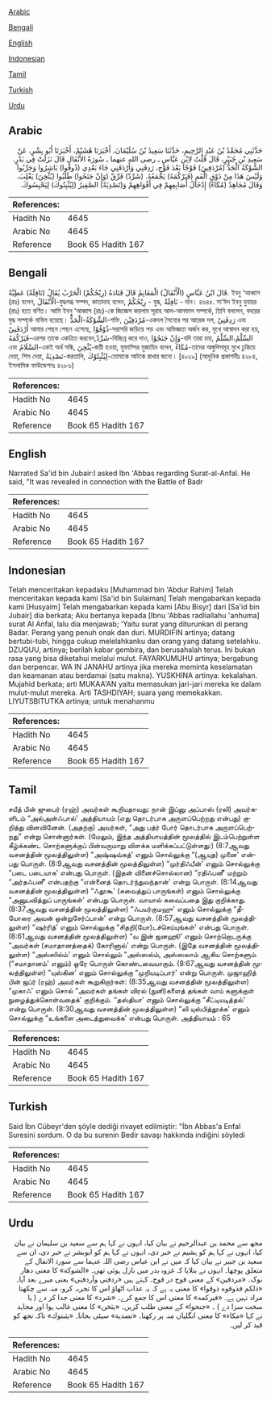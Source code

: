 [Arabic](#arabic)

[Bengali](#bengali)

[English](#english)

[Indonesian](#indonesian)

[Tamil](#tamil)

[Turkish](#turkish)

[Urdu](#urdu)

## Arabic


<div dir="rtl" lang="ar" style={{fontSize:'larger',backgroundColor:'#f8f9fa',padding:20}}>
حَدَّثَنِي مُحَمَّدُ بْنُ عَبْدِ الرَّحِيمِ، حَدَّثَنَا سَعِيدُ بْنُ سُلَيْمَانَ، أَخْبَرَنَا هُشَيْمٌ، أَخْبَرَنَا أَبُو بِشْرٍ، عَنْ سَعِيدِ بْنِ جُبَيْرٍ، قَالَ قُلْتُ لاِبْنِ عَبَّاسٍ ـ رضى الله عنهما ـ سُورَةُ الأَنْفَالِ قَالَ نَزَلَتْ فِي بَدْرٍ‏.‏ الشَّوْكَةُ الْحَدُّ ‏(‏مُرْدَفِينَ‏)‏ فَوْجًا بَعْدَ فَوْجٍ، رَدِفَنِي وَأَرْدَفَنِي جَاءَ بَعْدِي ‏(‏ذُوقُوا‏)‏ بَاشِرُوا وَجَرِّبُوا وَلَيْسَ هَذَا مِنْ ذَوْقِ الْفَمِ ‏(‏فَيَرْكُمَهُ‏)‏ يَجْمَعُهُ‏.‏ ‏(‏شَرِّدْ‏)‏ فَرِّقْ ‏(‏وَإِنْ جَنَحُوا‏)‏ طَلَبُوا ‏(‏يُثْخِنَ‏)‏ يَغْلِبَ‏.‏ وَقَالَ مُجَاهِدٌ ‏(‏مُكَاءً‏)‏ إِدْخَالُ أَصَابِعِهِمْ فِي أَفْوَاهِهِمْ وَ‏(‏تَصْدِيَةً‏)‏ الصَّفِيرُ ‏(‏لِيُثْبِتُوكَ‏)‏ لِيَحْبِسُوكَ‏.‏
</div>
<div style={{backgroundColor:'#f8f9fa',padding:20, marginBottom: 10}}><table> <thead> <tr> <th>References:</th> <th></th> </tr> </thead> <tbody><tr><td>Hadith No</td><td>4645</td></tr><tr><td>Arabic No</td><td>4645</td></tr><tr><td>Reference</td><td>Book 65 Hadith 167</td></tr></tbody></table></div>

## Bengali


<div dir="ltr" lang="bn" style={{fontSize:'larger',backgroundColor:'#f8f9fa',padding:20}}>
قَالَ ابْنُ عَبَّاسٍ (الْأَنْفَالُ) الْمَغَانِمُ قَالَ قَتَادَةُ (رِيْحُكُمْ) الْحَرْبُ يُقَالُ (نَافِلَةٌ) عَطِيَّةٌ. ইবনু ‘আব্বাস (রাঃ) বলেন, الْأَنْفَالُ-যুদ্ধলব্ধ সম্পদ, কাতাদাহ বলেন, رِيْحُكُمْ - যুদ্ধ, نَافِلَةٌ - দান। ৪৬৪৫. সা‘ঈদ ইবনু যুবায়র (রাঃ) হতে বর্ণিত। আমি ইবনু ‘আব্বাস (রাঃ)-কে জিজ্ঞেস করলাম সূরাহ আল-আনফাল সম্পর্কে, তিনি বললেন, বদরের যুদ্ধ সম্পর্কে নাযিল হয়েছে। الشَّوْكَةُ-الْحَدُّ-শক্তি, مُرْدَفِيْنَ-একদল সৈন্যের পর আরেক দল, رَدِفَنِيْ এবং أَرْدَفَنِيْ আমার পেছন পেছন এসেছে, ذُوْقُوْا-সরাসরি জড়িয়ে পড় এবং অভিজ্ঞতা অর্জন কর, মুখে আস্বাদন করা হয়, فَيَرْكُمَهُ-এরপর তাকে একত্রিত করবেন,شَرِّدْ-বিচ্ছিন্ন করে দাও, وَإِنْ جَنَحُوْا-যদি তারা চায়, السِّلْمُ،السِّلْمُ এবং السَّلَامُ-একই অর্থ সন্ধি, يُثْخِنَ-জয়ী হওয়া, মুফাস্সির মুজাহিদ বলেন, مُكَاءً-তাদের অঙ্গুলিসমূহ মুখে ঢুকিয়ে দেয়া, শিস দেয়া, تَصْدِيَةً-করতালি, لِيُثْبِتُوْكَ-তোমাকে আটকে রাখার জন্যে। [৪০২৯] (আধুনিক প্রকাশনীঃ ৪২৮৪, ইসলামিক ফাউন্ডেশনঃ ৪২৮৬)
</div>
<div style={{backgroundColor:'#f8f9fa',padding:20, marginBottom: 10}}><table> <thead> <tr> <th>References:</th> <th></th> </tr> </thead> <tbody><tr><td>Hadith No</td><td>4645</td></tr><tr><td>Arabic No</td><td>4645</td></tr><tr><td>Reference</td><td>Book 65 Hadith 167</td></tr></tbody></table></div>

## English


<div dir="ltr" lang="en" style={{fontSize:'larger',backgroundColor:'#f8f9fa',padding:20}}>
Narrated Sa'id bin Jubair:I asked Ibn 'Abbas regarding Surat-al-Anfal. He said, "It was revealed in connection with the Battle of Badr
</div>
<div style={{backgroundColor:'#f8f9fa',padding:20, marginBottom: 10}}><table> <thead> <tr> <th>References:</th> <th></th> </tr> </thead> <tbody><tr><td>Hadith No</td><td>4645</td></tr><tr><td>Arabic No</td><td>4645</td></tr><tr><td>Reference</td><td>Book 65 Hadith 167</td></tr></tbody></table></div>

## Indonesian


<div dir="ltr" lang="id" style={{fontSize:'larger',backgroundColor:'#f8f9fa',padding:20}}>
Telah menceritakan kepadaku [Muhammad bin 'Abdur Rahim] Telah menceritakan kepada kami [Sa'id bin Sulaiman] Telah mengabarkan kepada kami [Husyaim] Telah mengabarkan kepada kami [Abu Bisyr] dari [Sa'id bin Jubair] dia berkata; Aku bertanya kepada [Ibnu 'Abbas radliallahu 'anhuma] surat Al Anfal, lalu dia menjawab; 'Yaitu surat yang diturunkan di perang Badar. Perang yang penuh onak dan duri. MURDIFIN artinya; datang bertubi-tubi, hingga cukup melelahkanku dan orang yang datang setelahku. DZUQUU, artinya; berilah kabar gembira, dan berusahalah terus. Ini bukan rasa yang bisa diketahui melalui mulut. FAYARKUMUHU artinya; bergabung dan berpencar. WA IN JANAHU artinya jika mereka meminta keselamatan dan keamanan atau berdamai (satu makna). YUSKHINA artinya: kekalahan. Mujahid berkata; arti MUKAA'AN yaitu memasukan jari-jari mereka ke dalam mulut-mulut mereka. Arti TASHDIYAH; suara yang memekakkan. LIYUTSBITUTKA artinya; untuk menahanmu
</div>
<div style={{backgroundColor:'#f8f9fa',padding:20, marginBottom: 10}}><table> <thead> <tr> <th>References:</th> <th></th> </tr> </thead> <tbody><tr><td>Hadith No</td><td>4645</td></tr><tr><td>Arabic No</td><td>4645</td></tr><tr><td>Reference</td><td>Book 65 Hadith 167</td></tr></tbody></table></div>

## Tamil


<div dir="ltr" lang="ta" style={{fontSize:'larger',backgroundColor:'#f8f9fa',padding:20}}>
சயீத் பின் ஜுபைர் (ரஹ்) அவர்கள் கூறியதாவது: நான் இப்னு அப்பாஸ் (ரலி) அவர்களிடம் “அல்அன்ஃபால்' அத்தியாயம் (எது தொடர்பாக அருளப்பெற்றது என்பது) குறித்து வினவினேன். (அதற்கு) அவர்கள், “அது பத்ர் போர் தொடர்பாக அருளப்பெற்றது” என்று சொன்னார்கள். (மேலும், இந்த அத்தியாயத்தின் மூலத்தில் இடம்பெற்றுள்ள கீழ்க்கண்ட சொற்களுக்குப் பின்வருமாறு விளக்க மளிக்கப்பட்டுள்ளது:) (8:7ஆவது வசனத்தின் மூலத்திலுள்ள) “அஷ்ஷவ்கத்' எனும் சொல்லுக்கு “(ஆயுத) முனை' என்பது பொருள். (8:9ஆவது வசனத்தின் மூலத்திலுள்ள) “முர்திஃபீன்' எனும் சொல்லுக்கு “படை படையாக' என்பது பொருள். (இதன் வினைச்சொல்லான) “ரதிஃபனீ' மற்றும் “அர்தஃபனீ' என்பதற்கு “என்னைத் தொடர்ந்துவந்தான்' என்று பொருள். (8:14ஆவது வசனத்தின் மூலத்திலுள்ள) “ஃதூகூ' (சுவைத்துப் பாருங்கள்) எனும் சொல்லுக்கு “அனுபவித்துப் பாருங்கள்' என்பது பொருள். வாயால் சுவைப்பதை இது குறிக்காது. (8:37ஆவது வசனத்தின் மூலத்திலுள்ள) “ஃபயர்குமஹு' எனும் சொல்லுக்கு “தீயோரை அவன் ஒன்றுசேர்ப்பான்' என்று பொருள். (8:57ஆவது வசனத்தின் மூலத்திலுள்ள) “ஷர்ரித்' எனும் சொல்லுக்கு “சிதறி(யோ)டச்செய்யுங்கள்' என்பது பொருள். (8:61ஆவது வசனத்தின் மூலத்திலுள்ள) “வ இன் ஜனஹூ' எனும் சொற்றொடருக்கு “அவர்கள் (சமாதானத்தைக்) கோரினால்' என்று பொருள். (இதே வசனத்தின் மூலத்திலுள்ள) “அஸ்ஸில்ம்' எனும் சொல்லும் “அஸ்ஸல்ம், அஸ்ஸலாம் ஆகிய சொற்களும் (“சமாதானம்' எனும்) ஒரே பொருள் கொண்டவையாகும். (8:67ஆவது வசனத்தின் மூலத்திலுள்ள) “யுஸ்கின' எனும் சொல்லுக்கு “முறியடிப்பார்' என்று பொருள். முஜாஹித் பின் ஜப்ர் (ரஹ்) அவர்கள் கூறுகிறார்கள்: (8:35ஆவது வசனத்தின் மூலத்திலுள்ள) “முகாஃ' எனும் சொல் “அவர்கள் தங்கள் விரல் (நுனி)களைத் தங்கள் வாய் களுக்குள் நுழைத்துக்கொள்வதைக்' குறிக்கும். “தஸ்தியா' எனும் சொல்லுக்கு “சீட்டியடித்தல்' என்று பொருள். (8:30ஆவது வசனத்தின் மூலத்திலுள்ள) “லி யுஸ்பித்தூக்க' எனும் சொல்லுக்கு “உங்களை அடைத்துவைக்க' என்பது பொருள். அத்தியாயம் : 65
</div>
<div style={{backgroundColor:'#f8f9fa',padding:20, marginBottom: 10}}><table> <thead> <tr> <th>References:</th> <th></th> </tr> </thead> <tbody><tr><td>Hadith No</td><td>4645</td></tr><tr><td>Arabic No</td><td>4645</td></tr><tr><td>Reference</td><td>Book 65 Hadith 167</td></tr></tbody></table></div>

## Turkish


<div dir="ltr" lang="tr" style={{fontSize:'larger',backgroundColor:'#f8f9fa',padding:20}}>
Said İbn Cübeyr'den şöyle dediği rivayet edilmiştir: "İbn Abbas'a Enfal Suresini sordum. O da bu surenin Bedir savaşı hakkında indiğini söyledi
</div>
<div style={{backgroundColor:'#f8f9fa',padding:20, marginBottom: 10}}><table> <thead> <tr> <th>References:</th> <th></th> </tr> </thead> <tbody><tr><td>Hadith No</td><td>4645</td></tr><tr><td>Arabic No</td><td>4645</td></tr><tr><td>Reference</td><td>Book 65 Hadith 167</td></tr></tbody></table></div>

## Urdu


<div dir="rtl" lang="ur" style={{fontSize:'larger',backgroundColor:'#f8f9fa',padding:20}}>
مجھ سے محمد بن عبدالرحیم نے بیان کیا، انہوں نے کہا ہم سے سعید بن سلیمان نے بیان کیا، انہوں نے کہا ہم کو ہشیم نے خبر دی، انہوں نے کہا ہم کو ابوبشر نے خبر دی، ان سے سعید بن جبیر نے بیان کیا کہ میں نے ابن عباس رضی اللہ عنہما سے سورۃ الانفال کے متعلق پوچھا۔ انہوں نے بتلایا کہ غزوہ بدر میں نازل ہوئی تھی۔ «الشوكة» کا معنی دھار نوک۔ «مردفين‏» کے معنی فوج در فوج۔ کہتے ہیں «ردفني وأردفني» یعنی میرے بعد آیا۔ «ذلكم فذوقوه ذوقوا‏» کا معنی یہ ہے کہ یہ عذاب اٹھاؤ اس کا تجربہ کرو، منہ سے چکھنا مراد نہیں ہے۔ «فيركمه‏» کا معنی اس کا جمع کرے۔ «شرد‏» کا معنی جدا کر دے ( یا سخت سزا دے ) ۔ «جنحوا‏» کے معنی طلب کریں۔ «يثخن‏» کا معنی غالب ہوا اور مجاہد نے کہا «مكاء‏» کا معنی انگلیاں منہ پر رکھنا۔ «تصدية‏» سیٹی بجانا۔ «يثبتوك‏» تاکہ تجھ کو قید کر لیں۔
</div>
<div style={{backgroundColor:'#f8f9fa',padding:20, marginBottom: 10}}><table> <thead> <tr> <th>References:</th> <th></th> </tr> </thead> <tbody><tr><td>Hadith No</td><td>4645</td></tr><tr><td>Arabic No</td><td>4645</td></tr><tr><td>Reference</td><td>Book 65 Hadith 167</td></tr></tbody></table></div>